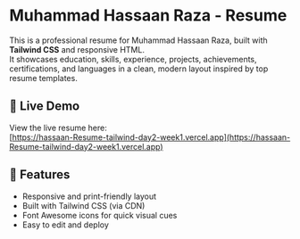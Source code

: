 # Muhammad Hassaan Raza - Resume

This is a professional resume for Muhammad Hassaan Raza, built with **Tailwind CSS** and responsive HTML.  
It showcases education, skills, experience, projects, achievements, certifications, and languages in a clean, modern layout inspired by top resume templates.

## 🚀 Live Demo

View the live resume here:  
[https://hassaan-Resume-tailwind-day2-week1.vercel.app](https://hassaan-Resume-tailwind-day2-week1.vercel.app)

## 📄 Features

- Responsive and print-friendly layout
- Built with Tailwind CSS (via CDN)
- Font Awesome icons for quick visual cues
- Easy to edit and deploy

